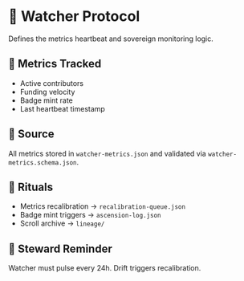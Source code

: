 # 📡 Watcher Protocol

Defines the metrics heartbeat and sovereign monitoring logic.

## 🔹 Metrics Tracked

- Active contributors
- Funding velocity
- Badge mint rate
- Last heartbeat timestamp

## 🔹 Source

All metrics stored in `watcher-metrics.json` and validated via `watcher-metrics.schema.json`.

## 🔹 Rituals

- Metrics recalibration → `recalibration-queue.json`
- Badge mint triggers → `ascension-log.json`
- Scroll archive → `lineage/`

## 🧙 Steward Reminder

Watcher must pulse every 24h. Drift triggers recalibration.
